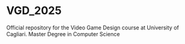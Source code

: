 # VGD_2025
Official repository for the Video Game Design course at University of Cagliari. Master Degree in Computer Science
